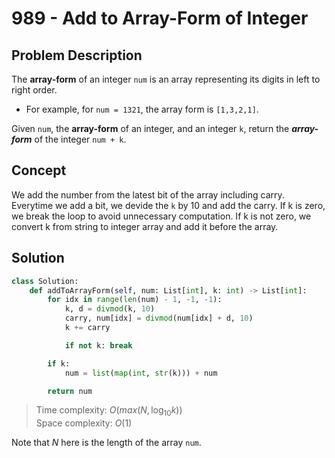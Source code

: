 # 989 - Add to Array-Form of Integer

## Problem Description

The **array-form** of an integer `num` is an array representing its digits in left to right order.

* For example, for `num = 1321`, the array form is `[1,3,2,1]`.

Given `num`, the **array-form** of an integer, and an integer `k`, return the ***array-form*** of the integer `num + k`.

## Concept

We add the number from the latest bit of the array including carry. Everytime we add a bit, we devide the `k` by 10 and add the carry. If k is zero, we break the loop to avoid unnecessary computation. If k is not zero, we convert k from string to integer array and add it before the array.

## Solution

```python
class Solution:
    def addToArrayForm(self, num: List[int], k: int) -> List[int]:
        for idx in range(len(num) - 1, -1, -1):
            k, d = divmod(k, 10)
            carry, num[idx] = divmod(num[idx] + d, 10)
            k += carry

            if not k: break

        if k:
            num = list(map(int, str(k))) + num

        return num
```

> Time complexity: $O(max(N, \log_{10}k))$ \
> Space complexity: $O(1)$

Note that $N$ here is the length of the array `num`.
